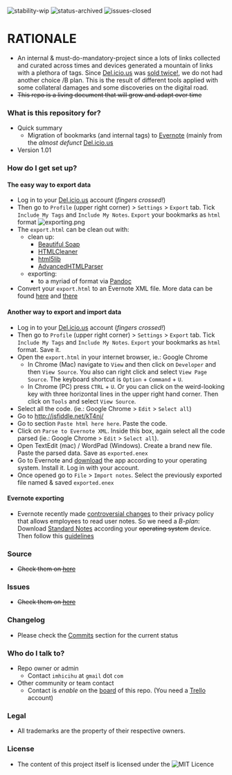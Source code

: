 ![stability-wip](https://bitbucket.org/repo/ekyaeEE/images/3847436881-internal_use_stable.png)
![status-archived](https://bitbucket.org/repo/ekyaeEE/images/3278295154-status_archived.png)
![issues-closed](https://bitbucket.org/repo/ekyaeEE/images/1555006384-issues_closed.png)

# RATIONALE #

* An internal & must-do-mandatory-project since a lots of links collected and curated across times and devices generated a mountain of links with a plethora of tags. Since [Del.icio.us](https://del.icio.us/) was [sold twice!](https://dealbook.nytimes.com/2014/05/08/delicious-social-site-is-sold-by-youtube-founders/?mtrref=www.google.com&gwh=66EB03E0A8E0CDB06A837C01ABFF41CE&gwt=pay), we do not had another choice /B plan. This is the result of different tools applied with some collateral damages and some discoveries on the digital road.
* ~~This repo is a living document that will grow and adapt over time~~

### What is this repository for? ###

* Quick summary
    - Migration of bookmarks (and internal tags) to [Evernote](https://www.evernote.com/) (mainly from the _almost defunct_ [Del.icio.us](https://del.icio.us/)
* Version 1.01

### How do I get set up? ###

#### The easy way to export data ####
* Log in to your [Del.icio.us](https://del.icio.us/) account (_fingers crossed!_)
* Then go to `Profile` (upper right corner) > `Settings` > `Export` tab. Tick `Include My Tags` and `Include My Notes`. `Export` your bookmarks as `html` format
![exporting.png](https://bitbucket.org/repo/4pyror9/images/2603006681-delicious.png)
* The `export.html` can be clean out with:
	- clean up:
		- [Beautiful Soap](https://www.crummy.com/software/BeautifulSoup/)
		- [HTMLCleaner](http://htmlcleaner.sourceforge.net/index.php)
		- [html5lib](https://github.com/html5lib/html5lib-python)
		- [AdvancedHTMLParser](https://github.com/kata198/AdvancedHTMLParser)
	- exporting:
		- to a myriad of format via [Pandoc](https://pandoc.org/)
* Convert your `export.html` to an Evernote XML file. More data can be found [here](https://evernote.com/blog/how-evernotes-xml-export-format-works/) and [there](https://help.evernote.com/hc/en-us/articles/208314308-How-to-import-from-other-note-apps-into-Evernote)

#### Another way to export and import data ####
* Log in to your [Del.icio.us](https://del.icio.us/) account (_fingers crossed!_)
* Then go to `Profile` (upper right corner) > `Settings` > `Export` tab. Tick `Include My Tags` and `Include My Notes`. `Export` your bookmarks as `html` format. Save it.
* Open the `export.html` in your internet browser, ie.: Google Chrome
	- In Chrome (Mac) navigate to `View` and then click on `Developer` and then `View Source`. You also can right click and select `View Page Source`. The keyboard shortcut is `Option` + `Command` + `U`. 
	- In Chrome (PC) press `CTRL` + `U`. Or you can click on the weird-looking key with three horizontal lines in the upper right hand corner. Then click on `Tools` and select `View Source`.
* Select all the code. (ie.: Google Chrome > `Edit` > `Select all`)
* Go to http://jsfiddle.net/kT4nj/ 
* Go to section `Paste html here here`. Paste the code.
* Click on `Parse to Evernote XML`. Inside this box, again select all the code parsed (ie.: Google Chrome > `Edit` > `Select all`).
* Open TextEdit (mac) / WordPad (Windows). Create a brand new file. Paste the parsed data. Save as `exported.enex`
* Go to Evernote and [download](https://evernote.com/download) the app according to your operating system. Install it. Log in with your account. 
* Once opened go to `File` > `Import notes`. Select the previously exported file named & saved `exported.enex`

#### Evernote exporting ####
* Evernote recently made [controversial changes](https://techcrunch.com/2016/12/14/evernotes-new-privacy-policy-allows-employees-to-read-your-notes/) to their privacy policy that allows employees to read user notes. So we need a _B-plan_: Download [Standard Notes](https://standardnotes.org/) according your ~~operating system~~ device. Then follow this [guidelines](https://dashboard.standardnotes.org/tools)

### Source ###

* ~~Check them on [here](https://bitbucket.org/imhicihu/migration-bookmarks-to-evernote/src)~~

### Issues ###

* ~~Check them on [here](https://bitbucket.org/imhicihu/migration-bookmarks-to-evernote/issues)~~

### Changelog ###

* Please check the [Commits](https://bitbucket.org/imhicihu/migration-bookmarks-to-evernote/commits/) section for the current status

### Who do I talk to? ###

* Repo owner or admin
    - Contact `imhicihu` at `gmail` dot `com`
* Other community or team contact
    - Contact is _enable_ on the [board](https://bitbucket.org/imhicihu/migration-bookmarks-to-evernote/addon/trello/trello-board) of this repo. (You need a [Trello](https://trello.com/) account)


### Legal ###

* All trademarks are the property of their respective owners.

### License ###

* The content of this project itself is licensed under the ![MIT Licence](https://bitbucket.org/repo/ekyaeEE/images/2049852260-MIT-license-green.png)